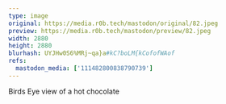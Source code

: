 ```yaml
---
type: image
original: https://media.r0b.tech/mastodon/original/82.jpeg
preview: https://media.r0b.tech/mastodon/preview/82.jpeg
width: 2880
height: 2880
blurhash: UYJHw0S6%MRj~qa}a#kC?boLM{kCofofWAof
refs:
  mastodon_media: ['111482800838790739']
---
```


Birds Eye view of a hot chocolate 
